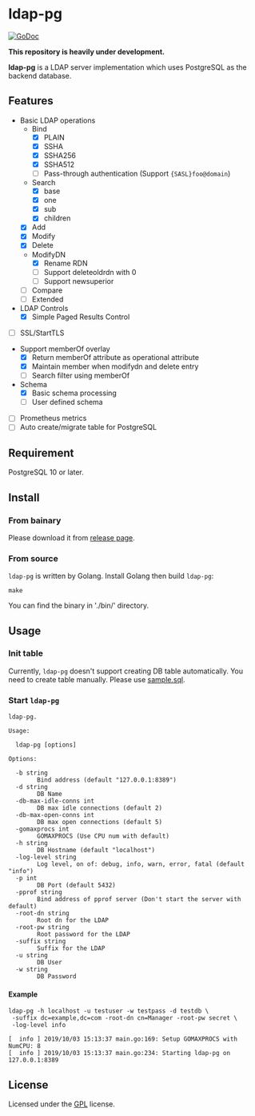 # ldap-pg 

[![GoDoc](https://godoc.org/github.com/openstandia/ldap-pg?status.svg)](https://godoc.org/github.com/openstandia/ldap-pg)

**This repository is heavily under development.**

**ldap-pg** is a LDAP server implementation which uses PostgreSQL as the backend database.

## Features

* Basic LDAP operations 
  * Bind
    * [x] PLAIN
    * [x] SSHA
    * [x] SSHA256
    * [x] SSHA512
    * [ ] Pass-through authentication (Support `{SASL}foo@domain`)
  * Search
    * [x] base
    * [x] one
    * [x] sub
    * [x] children
  * [x] Add
  * [x] Modify
  * [x] Delete
  * ModifyDN
    * [x] Rename RDN
    * [ ] Support deleteoldrdn with 0
    * [ ] Support newsuperior
  * [ ] Compare
  * [ ] Extended
* LDAP Controls
  * [x] Simple Paged Results Control
* [ ] SSL/StartTLS
* Support memberOf overlay
  * [x] Return memberOf attribute as operational attribute
  * [x] Maintain member when modifydn and delete entry
  * [ ] Search filter using memberOf
* Schema
  * [x] Basic schema processing
  * [ ] User defined schema
* [ ] Prometheus metrics
* [ ] Auto create/migrate table for PostgreSQL 

## Requirement

PostgreSQL 10 or later.

## Install

### From bainary

Please download it from [release page](/releases).

### From source

`ldap-pg` is written by Golang. Install Golang then build `ldap-pg`:  

```
make
```

You can find the binary in './bin/' directory.

## Usage

### Init table

Currently, `ldap-pg` doesn't support creating DB table automatically. You need to create table manually. Please use [sample.sql](/misc/sample.sql). 

### Start `ldap-pg`

```
ldap-pg.

Usage:

  ldap-pg [options]

Options:

  -b string
        Bind address (default "127.0.0.1:8389")
  -d string
        DB Name
  -db-max-idle-conns int
        DB max idle connections (default 2)
  -db-max-open-conns int
        DB max open connections (default 5)
  -gomaxprocs int
        GOMAXPROCS (Use CPU num with default)
  -h string
        DB Hostname (default "localhost")
  -log-level string
        Log level, on of: debug, info, warn, error, fatal (default "info")
  -p int
        DB Port (default 5432)
  -pprof string
        Bind address of pprof server (Don't start the server with default)
  -root-dn string
        Root dn for the LDAP
  -root-pw string
        Root password for the LDAP
  -suffix string
        Suffix for the LDAP
  -u string
        DB User
  -w string
        DB Password
```

#### Example

```
ldap-pg -h localhost -u testuser -w testpass -d testdb \
 -suffix dc=example,dc=com -root-dn cn=Manager -root-pw secret \
 -log-level info

[  info ] 2019/10/03 15:13:37 main.go:169: Setup GOMAXPROCS with NumCPU: 8
[  info ] 2019/10/03 15:13:37 main.go:234: Starting ldap-pg on 127.0.0.1:8389
```

## License

Licensed under the [GPL](/LICENSE) license.

